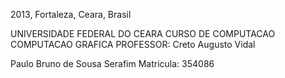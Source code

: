 2013, Fortaleza, Ceara, Brasil

UNIVERSIDADE FEDERAL DO CEARA
CURSO DE COMPUTACAO
COMPUTACAO GRAFICA
PROFESSOR: Creto Augusto Vidal

Paulo Bruno de Sousa Serafim    Matricula: 354086
